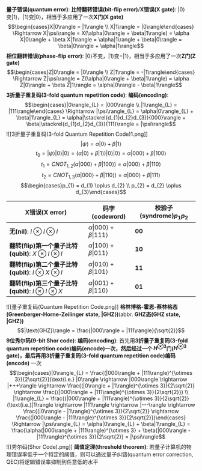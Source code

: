 **量子错误(quantum error)**:
	**比特翻转错误(bit-flip error)**/**X错误(X gate)**: $|0\rangle$变$|1\rangle$，$|1\rangle$变$|0\rangle$，相当于多应用了一次**X门(X gate)**
$$\begin{cases}X|0\rangle = |1\rangle \\ X|1\rangle = |0\rangle\end{cases} \Rightarrow X|\psi\rangle = X(\alpha|0\rangle + \beta|1\rangle) = \alpha X|0\rangle + \beta X|1\rangle = \alpha|1\rangle + \beta|0\rangle = \beta|0\rangle + \alpha|1\rangle$$
	**相位翻转错误(phase-flip error)**: $|0\rangle$不变，$|1\rangle$变$-|1\rangle$，相当于多应用了一次**Z门(Z gate)**
$$\begin{cases}Z|0\rangle = |0\rangle \\ Z|1\rangle = -|1\rangle\end{cases} \Rightarrow Z|\psi\rangle = Z(\alpha|0\rangle + \beta|1\rangle) = \alpha Z|0\rangle + \beta Z|1\rangle = \alpha|0\rangle - \beta|1\rangle$$
**3折量子重复码(3-fold quantum repetition code)**:
	**编码(encoding)**:
$$\begin{cases}|0\rangle_{L} = |000\rangle \\ |1\rangle_{L} = |111\rangle\end{cases} \Rightarrow |\psi\rangle_{L} = \alpha|0\rangle_{L} + \beta|1\rangle_{L} = \alpha|\stackrel{d_{1}d_{2}d_{3}}{000}\rangle + \beta|\stackrel{d_{1}d_{2}d_{3}}{111}\rangle = |\psi\rangle$$
![[3折量子重复码(3-fold Quantum Repetition Code)1.png]]
$$|\psi\rangle = \alpha|0\rangle + \beta|1\rangle$$
$$t_{0} = |\psi\rangle|0\rangle|0\rangle = (\alpha|0\rangle + \beta|1\rangle)|0\rangle|0\rangle = \alpha|000\rangle + \beta|100\rangle$$
$$t_{1} = CNOT_{1, 2}(\alpha|000\rangle + \beta|100\rangle) = \alpha|000\rangle + \beta|110\rangle$$
$$t_{2} = CNOT_{1, 3}(\alpha|000\rangle + \beta|110\rangle) = \alpha|000\rangle + \beta|111\rangle$$
$$\begin{cases}p_{1} = d_{1} \oplus d_{2} \\ p_{2} = d_{2} \oplus d_{3}\end{cases}$$

| X错误(X error)                                        | 码字(codeword)                                   | 校验子(syndrome)$p_{1}p_{2}$ |
| --------------------------------------------------- | ---------------------------------------------- | ------------------------- |
| **无(nil)**: $I \otimes I \otimes I$                 | $\alpha$\|000$\rangle$ + $\beta$\|111$\rangle$ | **00**                    |
| **翻转(flip)第一个量子比特(qubit)**: $X \otimes I \otimes I$ | $\alpha$\|100$\rangle$ + $\beta$\|011$\rangle$ | **10**                    |
| **翻转(flip)第二个量子比特(qubit)**: $I \otimes X \otimes I$ | $\alpha$\|010$\rangle$ + $\beta$\|101$\rangle$ | **11**                    |
| **翻转(flip)第三个量子比特(qubit)**: $I \otimes I \otimes X$ | $\alpha$\|001$\rangle$ + $\beta$\|110$\rangle$ | **01**                    |
![[量子重复码(Quantum Repetition Code.png]]
	**格林博格-霍恩-蔡林格态(Greenberger-Horne-Zeilinger state, $|\text{GHZ}\rangle$)**(abbr. **GHZ态(GHZ state, $|\text{GHZ}\rangle$)**
$$|\text{GHZ}\rangle = \frac{|000\rangle + |111\rangle}{\sqrt{2}}$$
**9位秀尔码(9-bit Shor code)**:
	**编码(encoding)**: 首先用**3折量子重复码(3-fold quantum repetition code)编码(encode)**一次，然后经过一个 **$H^{\otimes 3}$门($H^{\otimes 3}$ gate)**，最后再用**3折量子重复码(3-fold quantum repetition code)编码(encode)** 一次
$$\begin{cases}|0\rangle_{L} = \frac{(|000\rangle + |111\rangle)^{\otimes 3}}{2\sqrt{2}}(\text{i.e.} |0\rangle \rightarrow |000\rangle \rightarrow |+++\rangle \rightarrow \frac{(|0\rangle + |1\rangle)^{\otimes 3}}{2\sqrt{2}} \rightarrow \frac{(|000\rangle + |111\rangle)^{\otimes 3}}{2\sqrt{2}}) \\ |1\rangle_{L} = \frac{(|000\rangle + |111\rangle)^{\otimes 3}}{2\sqrt{2}}(\text{i.e.}|1\rangle \rightarrow |111\rangle \rightarrow |---\rangle \rightarrow \frac{(|0\rangle - |1\rangle)^{\otimes 3}}{2\sqrt{2}} \rightarrow \frac{(|000\rangle - |111\rangle)^{\otimes 3}}{2\sqrt{2}})\end{cases} \Rightarrow |\psi\rangle_{L} = \alpha|0\rangle_{L} + \beta|1\rangle_{L} = \frac{\alpha(|000\rangle + |111\rangle)^{\otimes 3} + \beta(|000\rangle - |111\rangle)^{\otimes 3}}{2\sqrt{2}} = |\psi\rangle$$
![[秀尔码(Shor Code).png]]
**阈值定理(threshold theorem)**: 若量子计算机的物理错误率低于一个特定的阈值，则可以通过量子纠错(quantum error correction, QEC)将逻辑错误率抑制到任意低的水平